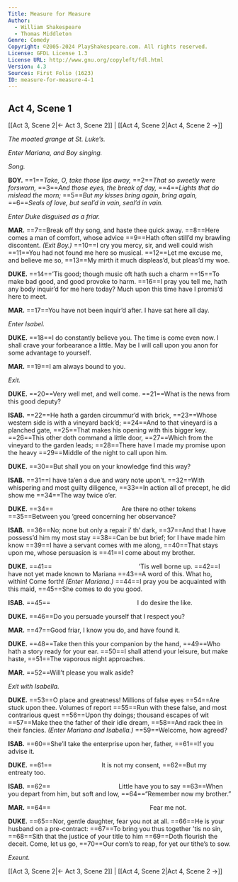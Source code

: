 ```yaml
---
Title: Measure for Measure
Author: 
  - William Shakespeare
  - Thomas Middleton
Genre: Comedy
Copyright: ©2005-2024 PlayShakespeare.com. All rights reserved.
License: GFDL License 1.3
License URL: http://www.gnu.org/copyleft/fdl.html
Version: 4.3
Sources: First Folio (1623)
ID: measure-for-measure-4-1
---
```


## Act 4, Scene 1
[[Act 3, Scene 2|← Act 3, Scene 2]] | [[Act 4, Scene 2|Act 4, Scene 2 →]]

*The moated grange at St. Luke’s.*

*Enter Mariana, and Boy singing.*

*Song.*

**BOY.**
==1==*Take, O, take those lips away,*
==2==*That so sweetly were forsworn,*
==3==*And those eyes, the break of day,*
==4==*Lights that do mislead the morn;*
==5==*But my kisses bring again, bring again,*
==6==*Seals of love, but seal’d in vain, seal’d in vain.*

*Enter Duke disguised as a friar.*

**MAR.**
==7==Break off thy song, and haste thee quick away.
==8==Here comes a man of comfort, whose advice
==9==Hath often still’d my brawling discontent.
*(Exit Boy.)*
==10==I cry you mercy, sir, and well could wish
==11==You had not found me here so musical.
==12==Let me excuse me, and believe me so,
==13==My mirth it much displeas’d, but pleas’d my woe.

**DUKE.**
==14==’Tis good; though music oft hath such a charm
==15==To make bad good, and good provoke to harm.
==16==I pray you tell me, hath any body inquir’d for me here today? Much upon this time have I promis’d here to meet.

**MAR.**
==17==You have not been inquir’d after. I have sat here all day.

*Enter Isabel.*

**DUKE.**
==18==I do constantly believe you. The time is come even now. I shall crave your forbearance a little. May be I will call upon you anon for some advantage to yourself.

**MAR.**
==19==I am always bound to you.

*Exit.*

**DUKE.**
==20==Very well met, and well come.
==21==What is the news from this good deputy?

**ISAB.**
==22==He hath a garden circummur’d with brick,
==23==Whose western side is with a vineyard back’d;
==24==And to that vineyard is a planched gate,
==25==That makes his opening with this bigger key.
==26==This other doth command a little door,
==27==Which from the vineyard to the garden leads;
==28==There have I made my promise upon the heavy
==29==Middle of the night to call upon him.

**DUKE.**
==30==But shall you on your knowledge find this way?

**ISAB.**
==31==I have ta’en a due and wary note upon’t.
==32==With whispering and most guilty diligence,
==33==In action all of precept, he did show me
==34==The way twice o’er.

**DUKE.**
==34==           Are there no other tokens
==35==Between you ’greed concerning her observance?

**ISAB.**
==36==No; none but only a repair i’ th’ dark,
==37==And that I have possess’d him my most stay
==38==Can be but brief; for I have made him know
==39==I have a servant comes with me along,
==40==That stays upon me, whose persuasion is
==41==I come about my brother.

**DUKE.**
==41==              ’Tis well borne up.
==42==I have not yet made known to Mariana
==43==A word of this. What ho, within! Come forth!
*(Enter Mariana.)*
==44==I pray you be acquainted with this maid,
==45==She comes to do you good.

**ISAB.**
==45==              I do desire the like.

**DUKE.**
==46==Do you persuade yourself that I respect you?

**MAR.**
==47==Good friar, I know you do, and have found it.

**DUKE.**
==48==Take then this your companion by the hand,
==49==Who hath a story ready for your ear.
==50==I shall attend your leisure, but make haste,
==51==The vaporous night approaches.

**MAR.**
==52==Will’t please you walk aside?

*Exit with Isabella.*

**DUKE.**
==53==O place and greatness! Millions of false eyes
==54==Are stuck upon thee. Volumes of report
==55==Run with these false, and most contrarious quest
==56==Upon thy doings; thousand escapes of wit
==57==Make thee the father of their idle dream,
==58==And rack thee in their fancies.
*(Enter Mariana and Isabella.)*
==59==Welcome, how agreed?

**ISAB.**
==60==She’ll take the enterprise upon her, father,
==61==If you advise it.

**DUKE.**
==61==        It is not my consent,
==62==But my entreaty too.

**ISAB.**
==62==           Little have you to say
==63==When you depart from him, but soft and low,
==64==“Remember now my brother.”

**MAR.**
==64==                Fear me not.

**DUKE.**
==65==Nor, gentle daughter, fear you not at all.
==66==He is your husband on a pre-contract:
==67==To bring you thus together ’tis no sin,
==68==Sith that the justice of your title to him
==69==Doth flourish the deceit. Come, let us go,
==70==Our corn’s to reap, for yet our tithe’s to sow.

*Exeunt.*

[[Act 3, Scene 2|← Act 3, Scene 2]] | [[Act 4, Scene 2|Act 4, Scene 2 →]]